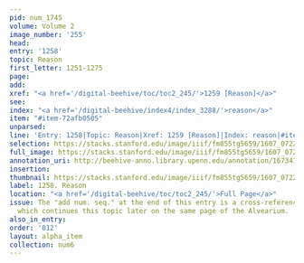 ```yaml
---
pid: num_1745
volume: Volume 2
image_number: '255'
head:
entry: '1258'
topic: Reason
first_letter: 1251-1275
page:
add:
xref: "<a href='/digital-beehive/toc/toc2_245/'>1259 [Reason]</a>"
see:
index: "<a href='/digital-beehive/index4/index_3288/'>reason</a>"
item: "#item-72afb0505"
unparsed:
line: 'Entry: 1258|Topic: Reason|Xref: 1259 [Reason]|Index: reason|#item-72afb0505'
selection: https://stacks.stanford.edu/image/iiif/fm855tg5659/1607_0722/428,2110,2864,1002/full/0/default.jpg
full_image: https://stacks.stanford.edu/image/iiif/fm855tg5659/1607_0722/full/full/0/default.jpg
annotation_uri: http://beehive-anno.library.upenn.edu/annotation/1673411424459
insertion:
thumbnail: https://stacks.stanford.edu/image/iiif/fm855tg5659/1607_0722/428,2110,600,180/250,/0/default.jpg
label: 1258. Reason
location: "<a href='/digital-beehive/toc/toc2_245/'>Full Page</a>"
issue: The "add num. seq." at the end of this entry is a cross-reference to 1259 [Reason],
  which continues this topic later on the same page of the Alvearium.
also_in_entry:
order: '012'
layout: alpha_item
collection: num6
---
```

